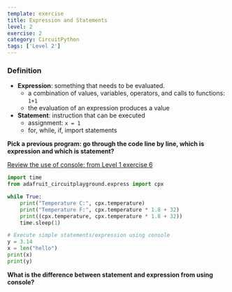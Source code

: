 ```yaml
---
template: exercise
title: Expression and Statements
level: 2
exercise: 2
category: CircuitPython
tags: ['Level 2']
---
```


### Definition

- **Expression**: something that needs to be evaluated.
  - a combination of values, variables, operators, and calls to functions: `1+1`
  - the evaluation of an expression produces a value
- **Statement**: instruction that can be executed
  - assignment: `x = 1`
  - for, while, if, import statements

**Pick a previous program: go through the code line by line, which is expression and which is statement?**

[Review the use of console: from Level 1 exercise 6](../L1-E6)

```python
import time
from adafruit_circuitplayground.express import cpx

while True:
    print("Temperature C:", cpx.temperature)
    print("Temperature F:", cpx.temperature * 1.8 + 32)
    print((cpx.temperature, cpx.temperature * 1.8 + 32))
    time.sleep(1)

```

```python
# Execute simple statements/expression using console
y = 3.14
x = len("hello")
print(x)
print(y)
```

**What is the difference between statement and expression from using console?**
